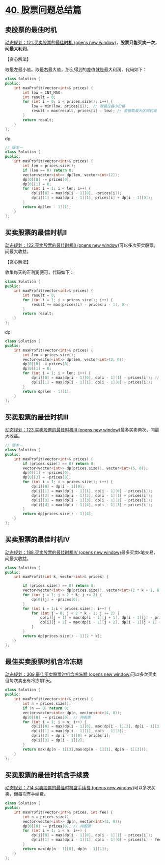 # [40. 股票问题总结篇](https://www.programmercarl.com/%E5%8A%A8%E6%80%81%E8%A7%84%E5%88%92-%E8%82%A1%E7%A5%A8%E9%97%AE%E9%A2%98%E6%80%BB%E7%BB%93%E7%AF%87.html)
## 卖股票的最佳时机

[动态规划：121.买卖股票的最佳时机 (opens new window)](https://programmercarl.com/0121.%E4%B9%B0%E5%8D%96%E8%82%A1%E7%A5%A8%E7%9A%84%E6%9C%80%E4%BD%B3%E6%97%B6%E6%9C%BA.html)，**股票只能买卖一次，问最大利润**。

【贪心解法】

取最左最小值，取最右最大值，那么得到的差值就是最大利润，代码如下：
```cpp
class Solution {
public:
    int maxProfit(vector<int>& prices) {
        int low = INT_MAX;
        int result = 0;
        for (int i = 0; i < prices.size(); i++) {
            low = min(low, prices[i]);  // 取最左最小价格
            result = max(result, prices[i] - low); // 直接取最大区间利润
        }
        return result;
    }
};
```

dp
```cpp
// 版本一
class Solution {
public:
    int maxProfit(vector<int>& prices) {
        int len = prices.size();
        if (len == 0) return 0;
        vector<vector<int>> dp(len, vector<int>(2));
        dp[0][0] -= prices[0];
        dp[0][1] = 0;
        for (int i = 1; i < len; i++) {
            dp[i][0] = max(dp[i - 1][0], -prices[i]);
            dp[i][1] = max(dp[i - 1][1], prices[i] + dp[i - 1][0]);
        }
        return dp[len - 1][1];
    }
};
```

## 买卖股票的最佳时机II

[动态规划：122.买卖股票的最佳时机II (opens new window)](https://programmercarl.com/0122.%E4%B9%B0%E5%8D%96%E8%82%A1%E7%A5%A8%E7%9A%84%E6%9C%80%E4%BD%B3%E6%97%B6%E6%9C%BAII%EF%BC%88%E5%8A%A8%E6%80%81%E8%A7%84%E5%88%92%EF%BC%89.html)可以多次买卖股票，问最大收益。

【贪心解法】

收集每天的正利润便可，代码如下：
```cpp
class Solution {
public:
    int maxProfit(vector<int>& prices) {
        int result = 0;
        for (int i = 1; i < prices.size(); i++) {
            result += max(prices[i] - prices[i - 1], 0);
        }
        return result;
    }
};
```

dp
```cpp
class Solution {
public:
    int maxProfit(vector<int>& prices) {
        int len = prices.size();
        vector<vector<int>> dp(len, vector<int>(2, 0));
        dp[0][0] -= prices[0];
        dp[0][1] = 0;
        for (int i = 1; i < len; i++) {
            dp[i][0] = max(dp[i - 1][0], dp[i - 1][1] - prices[i]); // 注意这里是和121. 买卖股票的最佳时机唯一不同的地方。
            dp[i][1] = max(dp[i - 1][1], dp[i - 1][0] + prices[i]);
        }
        return dp[len - 1][1];
    }
};
```

## 买卖股票的最佳时机III

[动态规划：123.买卖股票的最佳时机III (opens new window)](https://programmercarl.com/0123.%E4%B9%B0%E5%8D%96%E8%82%A1%E7%A5%A8%E7%9A%84%E6%9C%80%E4%BD%B3%E6%97%B6%E6%9C%BAIII.html)最多买卖两次，问最大收益。
```cpp
// 版本一
class Solution {
public:
    int maxProfit(vector<int>& prices) {
        if (prices.size() == 0) return 0;
        vector<vector<int>> dp(prices.size(), vector<int>(5, 0));
        dp[0][1] = -prices[0];
        dp[0][3] = -prices[0];
        for (int i = 1; i < prices.size(); i++) {
            dp[i][0] = dp[i - 1][0];
            dp[i][1] = max(dp[i - 1][1], dp[i - 1][0] - prices[i]);
            dp[i][2] = max(dp[i - 1][2], dp[i - 1][1] + prices[i]);
            dp[i][3] = max(dp[i - 1][3], dp[i - 1][2] - prices[i]);
            dp[i][4] = max(dp[i - 1][4], dp[i - 1][3] + prices[i]);
        }
        return dp[prices.size() - 1][4];
    }
};
```

## 买卖股票的最佳时机IV

[动态规划：188.买卖股票的最佳时机IV (opens new window)](https://programmercarl.com/0188.%E4%B9%B0%E5%8D%96%E8%82%A1%E7%A5%A8%E7%9A%84%E6%9C%80%E4%BD%B3%E6%97%B6%E6%9C%BAIV.html)最多买卖k笔交易，问最大收益。

```cpp
class Solution {
public:
    int maxProfit(int k, vector<int>& prices) {

        if (prices.size() == 0) return 0;
        vector<vector<int>> dp(prices.size(), vector<int>(2 * k + 1, 0));
        for (int j = 1; j < 2 * k; j += 2) {
            dp[0][j] = -prices[0];
        }
        for (int i = 1;i < prices.size(); i++) {
            for (int j = 0; j < 2 * k - 1; j += 2) {
                dp[i][j + 1] = max(dp[i - 1][j + 1], dp[i - 1][j] - prices[i]);
                dp[i][j + 2] = max(dp[i - 1][j + 2], dp[i - 1][j + 1] + prices[i]);
            }
        }
        return dp[prices.size() - 1][2 * k];
    }
};
```

## 最佳买卖股票时机含冷冻期

[动态规划：309.最佳买卖股票时机含冷冻期 (opens new window)](https://programmercarl.com/0309.%E6%9C%80%E4%BD%B3%E4%B9%B0%E5%8D%96%E8%82%A1%E7%A5%A8%E6%97%B6%E6%9C%BA%E5%90%AB%E5%86%B7%E5%86%BB%E6%9C%9F.html)可以多次买卖但每次卖出有冷冻期1天。
```cpp
class Solution {
public:
    int maxProfit(vector<int>& prices) {
        int n = prices.size();
        if (n == 0) return 0;
        vector<vector<int>> dp(n, vector<int>(4, 0));
        dp[0][0] -= prices[0]; // 持股票
        for (int i = 1; i < n; i++) {
            dp[i][0] = max(dp[i - 1][0], max(dp[i - 1][3], dp[i - 1][1]) - prices[i]);
            dp[i][1] = max(dp[i - 1][1], dp[i - 1][3]);
            dp[i][2] = dp[i - 1][0] + prices[i];
            dp[i][3] = dp[i - 1][2];
        }
        return max(dp[n - 1][3],max(dp[n - 1][1], dp[n - 1][2]));
    }
};
```

## 买卖股票的最佳时机含手续费

[动态规划：714.买卖股票的最佳时机含手续费 (opens new window)](https://programmercarl.com/0714.%E4%B9%B0%E5%8D%96%E8%82%A1%E7%A5%A8%E7%9A%84%E6%9C%80%E4%BD%B3%E6%97%B6%E6%9C%BA%E5%90%AB%E6%89%8B%E7%BB%AD%E8%B4%B9%EF%BC%88%E5%8A%A8%E6%80%81%E8%A7%84%E5%88%92%EF%BC%89.html)可以多次买卖，但每次有手续费。
```cpp
class Solution {
public:
    int maxProfit(vector<int>& prices, int fee) {
        int n = prices.size();
        vector<vector<int>> dp(n, vector<int>(2, 0));
        dp[0][0] -= prices[0]; // 持股票
        for (int i = 1; i < n; i++) {
            dp[i][0] = max(dp[i - 1][0], dp[i - 1][1] - prices[i]);
            dp[i][1] = max(dp[i - 1][1], dp[i - 1][0] + prices[i] - fee);
        }
        return max(dp[n - 1][0], dp[n - 1][1]);
    }
};
```